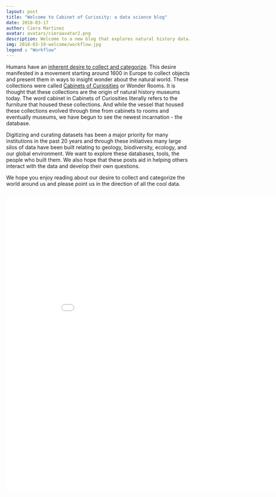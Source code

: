 ```yaml
---
layout: post
title: "Welcome to Cabinet of Curiosity: a data science blog"
date: 2018-03-17
author: Ciera Martinez
avatar: avatars/cieraavatar2.png
description: Welcome to a new blog that explores natural history data.
img: 2018-03-19-welcome/workflow.jpg
legend : "Workflow"
---
```


Humans have an [inherent desire to collect and categorize](https://en.wikipedia.org/wiki/Psychology_of_collecting). This desire manifested in a movement starting around 1600 in Europe to collect objects and present them in ways to insight wonder about the natural world. These collections were called [Cabinets of Curiosities](https://en.wikipedia.org/wiki/Cabinet_of_curiosities) or Wonder Rooms. It is thought that these collections are the origin of natural history museums today. The word cabinet in Cabinets of Curiosities literally refers to the furniture that housed these collections. And while the vessel that housed these collections evolved through time from cabinets to rooms and eventually museums, we have begun to see the newest incarnation - the database. 

Digitizing and curating datasets has been a major priority for many institutions in the past 20 years and through these initiatives many large silos of data have been built relating to geology, biodiversity, ecology, and our global environment. We want to explore these databases, tools, the people who built them. We also hope that these posts aid in helping others interact with the data and develop their own questions. 

We hope you enjoy reading about our desire to collect and categorize the world around us and please point us in the direction of all the cool data.

<center><p><img src="../assets/img/2018-03-19-welcome/cabinet_wiki.jpg" alt=""></p></center>

<iframe width="900" height="800" frameborder="0" scrolling="no" src="//plot.ly/~iamciera/0.embed"></iframe>

